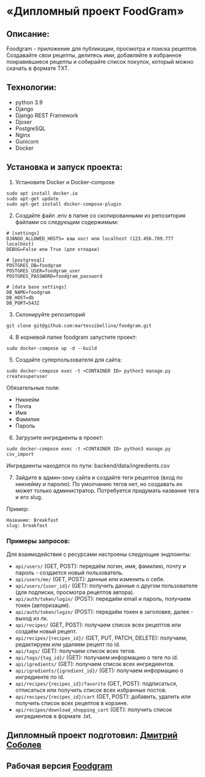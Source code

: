 # «Дипломный проект FoodGram»

## Описание:

Foodgram - приложение для публикации, просмотра и поиска рецептов.
Создавайте свои рецепты, делитесь ими, добавляйте в избранное понравившиеся рецепты и собирайте список покупок, который
можно скачать в формате TXT.

## Технологии:

- python 3.9
- Django
- Django REST Framework
- Djoser
- PostgreSQL
- Nginx
- Gunicorn
- Docker

## Установка и запуск проекта:

1. Установите Docker и Docker-compose
```
sudo apt install docker.io
sudo apt-get update
sudo apt-get install docker-compose-plugin
``` 

2. Создайте файл .env в папке со скопированными из репозитория файлами со следующим содержимым:
```
# [settings]
DJANGO_ALLOWED_HOSTS= ваш хост или localhost (123.456.789.777 localhost)
DEBUG=False или True (для отладки)

# [postgresql]
POSTGRES_DB=foodgram
POSTGRES_USER=foodgram_user
POSTGRES_PASSWORD=foodgram_password

# [data base settings]
DB_NAME=foodgram
DB_HOST=db
DB_PORT=5432
```

3. Склонируйте репозиторий
```
git clone git@github.com:marteszibellina/foodgram.git
```

4. В корневой папке foodgram запустите проект:
```
sudo docker-compose up -d --build
```

5. Создайте суперпользователя для сайта:
```
sudo docker-compose exec -t <CONTAINER ID> python3 manage.py createsuperuser
```
Обязательные поля:
- Никнейм
- Почта
- Имя
- Фамилия
- Пароль

6. Загрузите ингредиенты в проект:
```
sudo docker-compose exec -t <CONTAINER ID> python3 manage.py csv_import
```
Ингредиенты находятся по пути: backend/data/ingredients.csv

7. Зайдите в админ-зону сайта и создайте теги рецептов (вход по никнейму и паролю).
По умолчанию тегов нет, но создавать их может только администратор.
Потребуется придумать название тега и его slug.

Пример:
```
Название: Breakfast
slug: breakfast
```

### Примеры запросов:

Для взаимодействия с ресурсами настроены следующие эндпоинты:
- `api/users/` (GET, POST): передаём логин, имя, фамилию, почту и пароль - создается новый пользователь.
- `api/users/me/` (GET, POST): данные или изменить о себе.
- `api/users/{user_id}/` (GET): получить данные о другом пользователе (для подписки, просмотра рецептов автора).
- `api/auth/token/login/` (POST): передаём email и пароль, получаем токен (авторизация).
- `api/auth/token/login/` (POST): передаём токен в заголовке, далее - выход из лк.
- `api/recipes/` (GET, POST): получаем список всех рецептов или создаём новый рецепт.
- `api/recipes/{recipes_id}/` (GET, PUT, PATCH, DELETE): получаем, редактируем или удаляем рецепт по id.
- `api/tags/` (GET): получаем список всех тегов.
- `api/tags/{tag_id}/` (GET):  получаем информацию о теге по id.
- `api/igredients/` (GET): получаем список всех ингредиентов.
- `api/igredients/{igredient_id}/` (GET):  получаем информацию о ингредиенте по id.
- `api/recipes/{recipes_id}/favorite` (GET, POST): подписаться, отписаться или получить список всех избранных постов.
- `api/recipes/{recipes_id}/cart` (GET, POST): добавить, удалить или получить список всех рецептов в корзине.
- `api/recipes/download_shopping_cart` (GET): получить список ингредиентов в формате .txt.

## Дипломный проект подготовил: [Дмитрий Соболев](https://github.com/marteszibellina)

## Рабочая версия [Foodgram](https://valerababahov.onthewifi.com/recipes)
